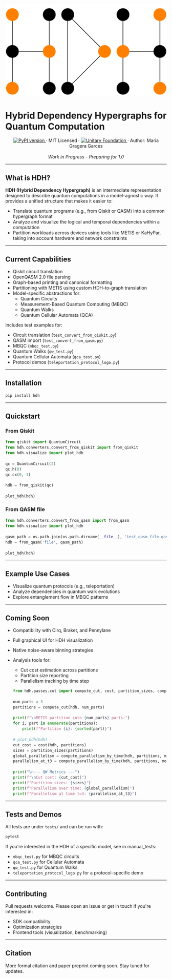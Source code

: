 
![HDH Logo](https://raw.githubusercontent.com/grageragarces/hdh/main/docs/img/logo.png)

# Hybrid Dependency Hypergraphs for Quantum Computation

<p style="text-align:center">
  <a href="https://pypi.org/project/hdh/">
    <img src="https://badge.fury.io/py/hdh.svg" alt="PyPI version">
  </a>
  · MIT Licensed ·
  <a href="https://unitary.foundation">
    <img src="https://img.shields.io/badge/Supported%20By-UNITARY%20FOUNDATION-brightgreen.svg?style=for-the-badge" alt="Unitary Foundation">
  </a>
  · Author: Maria Gragera Garces
  <br><br>
  <em>Work in Progress - Preparing for 1.0</em>
</p>

---

## What is HDH?

**HDH (Hybrid Dependency Hypergraph)** is an intermediate representation designed to describe quantum computations in a model-agnostic way.
It provides a unified structure that makes it easier to:

- Translate quantum programs (e.g., from Qiskit or QASM) into a common hypergraph format
- Analyze and visualize the logical and temporal dependencies within a computation
- Partition workloads across devices using tools like METIS or KaHyPar, taking into account hardware and network constraints

---

## Current Capabilities

- Qiskit circuit translation  
- OpenQASM 2.0 file parsing  
- Graph-based printing and canonical formatting  
- Partitioning with METIS using custom HDH-to-graph translation  
- Model-specific abstractions for:
  - Quantum Circuits
  - Measurement-Based Quantum Computing (MBQC)
  - Quantum Walks
  - Quantum Cellular Automata (QCA)

Includes test examples for:

- Circuit translation (`test_convert_from_qiskit.py`)
- QASM import (`test_convert_from_qasm.py`)
- MBQC (`mbqc_test.py`)
- Quantum Walks (`qw_test.py`)
- Quantum Cellular Automata (`qca_test.py`)
- Protocol demos (`teleportation_protocol_logo.py`)

---

## Installation

```bash
pip install hdh
```

---

## Quickstart

### From Qiskit

```python
from qiskit import QuantumCircuit
from hdh.converters.convert_from_qiskit import from_qiskit
from hdh.visualize import plot_hdh

qc = QuantumCircuit(2)
qc.h(0)
qc.cx(0, 1)

hdh = from_qiskit(qc)

plot_hdh(hdh)
```

### From QASM file

```python
from hdh.converters.convert_from_qasm import from_qasm
from hdh.visualize import plot_hdh

qasm_path = os.path.join(os.path.dirname(__file__), 'test_qasm_file.qasm')
hdh = from_qasm('file', qasm_path)

plot_hdh(hdh)
```

---

## Example Use Cases

- Visualize quantum protocols (e.g., teleportation)  
- Analyze dependencies in quantum walk evolutions  
- Explore entanglement flow in MBQC patterns  

---

## Coming Soon

- Compatibility with Cirq, Braket, and Pennylane  
- Full graphical UI for HDH visualization  
- Native noise-aware binning strategies  
- Analysis tools for:
  - Cut cost estimation across partitions
  - Partition size reporting
  - Parallelism tracking by time step
  
  ```python
  from hdh.passes.cut import compute_cut, cost, partition_sizes, compute_parallelism_by_time

  num_parts = 3
  partitions = compute_cut(hdh, num_parts)

  print(f"\nMETIS partition into {num_parts} parts:")
  for i, part in enumerate(partitions):
      print(f"Partition {i}: {sorted(part)}")
      
  # plot_hdh(hdh)
  cut_cost = cost(hdh, partitions)
  sizes = partition_sizes(partitions)
  global_parallelism = compute_parallelism_by_time(hdh, partitions, mode="global")
  parallelism_at_t3 = compute_parallelism_by_time(hdh, partitions, mode="local", time_step=3)

  print("\n--- QW Metrics ---")
  print(f"\nCut cost: {cut_cost}")
  print(f"Partition sizes: {sizes}")
  print(f"Parallelism over time: {global_parallelism}")
  print(f"Parallelism at time t=3: {parallelism_at_t3}")

  ```

---

## Tests and Demos

All tests are under `tests/` and can be run with:

```bash
pytest
```

If you're interested in the HDH of a specific model, see in manual_tests:

- `mbqc_test.py` for MBQC circuits  
- `qca_test.py` for Cellular Automata  
- `qw_test.py` for Quantum Walks  
- `teleportation_protocol_logo.py` for a protocol-specific demo  

---

## Contributing

Pull requests welcome. Please open an issue or get in touch if you're interested in:

- SDK compatibility  
- Optimization strategies  
- Frontend tools (visualization, benchmarking)  

---

## Citation

More formal citation and paper preprint coming soon. Stay tuned for updates.
